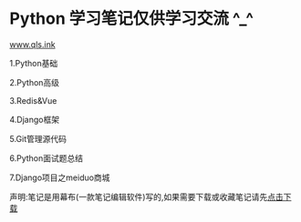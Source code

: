 # Python 学习笔记仅供学习交流 ^_^
www.qls.ink

1.Python基础

2.Python高级

3.Redis&Vue

4.Django框架

5.Git管理源代码

6.Python面试题总结

7.Django项目之meiduo商城

声明:笔记是用幕布(一款笔记编辑软件)写的,如果需要下载或收藏笔记请先[点击下载](https://mubu.com/inv/2931609)

